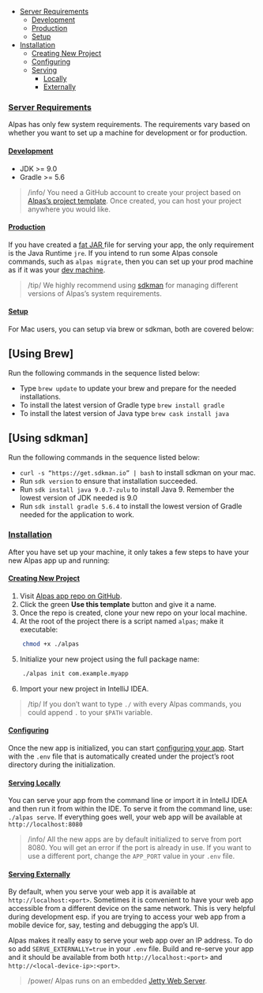 - [Server Requirements](#server-requirements)
  - [Development](#development)
  - [Production](#production)
  - [Setup](#setup)
- [Installation](#installation)
  - [Creating New Project](#creating-new-project)
  - [Configuring](#configuring)
  - [Serving](#serving)
    - [Locally](#serving-locally)
    - [Externally](#serving-externally)

<a name=“server-requirements”></a>

### [Server Requirements](#server-requirements)

Alpas has only few system requirements. The requirements vary based on whether you want to set up a machine for
development or for production.

<a name=“development”></a>

#### [Development](#development)

<div class=“sublist”>

- JDK >= 9.0
- Gradle >= 5.6

> /info/ <span>You need a GitHub account to create your project based on [Alpas’s project template][template].
> Once created, you can host your project anywhere you would like.</span>

</div>

<a name=“production”></a>

#### [Production](#production)

If you have created a [fat JAR ](https://stackoverflow.com/questions/19150811/what-is-a-fat-jar) file for serving your
app, the only requirement is the Java Runtime `jre`. If you intend to run some Alpas console commands, such as
`alpas migrate`, then you can set up your prod machine as if it was your [dev machine](#development).

> /tip/ <span>We highly recommend using [sdkman](https://sdkman.io/) for managing different versions of
> Alpas’s system requirements.</span>

<a name=“setup”></a>

#### [Setup](#setup)

For Mac users, you can setup via brew or sdkman, both are covered below:

## [Using Brew]

Run the following commands in the sequence listed below:

- Type `brew update` to update your brew and prepare for the needed installations.
- To install the latest version of Gradle type `brew install gradle`
- To install the latest version of Java type `brew cask install java`

## [Using sdkman]

Run the following commands in the sequence listed below:

- `curl -s “https://get.sdkman.io” | bash` to install sdkman on your mac.
- Run `sdk version` to ensure that installation succeeded.
- Run `sdk install java 9.0.7-zulu` to install Java 9. Remember the lowest version of JDK needed is 9.0
- Run `sdk install gradle 5.6.4` to install the lowest version of Gradle needed for the application to work.

<a name=“installation”></a>

### [Installation](#installation)

After you have set up your machine, it only takes a few steps to have your new Alpas app up and running:

<a name=“creating-new-project”></a>

#### [Creating New Project](#creating-new-project)

<div class=“ordered-list”>

1. Visit [Alpas app repo on GitHub][template].
2. Click the green **Use this template** button and give it a name.
3. Once the repo is created, clone your new repo on your local machine.
4. At the root of the project there is a script named `alpas`; make it executable:

```bash
    chmod +x ./alpas
```

5. Initialize your new project using the full package name:

```bash
    ./alpas init com.example.myapp
```

6. Import your new project in IntelliJ IDEA.

</div>

> /tip/ <span>If you don’t want to type `./` with every Alpas commands, you could append `.`
> to your `$PATH` variable.</span>

<a name=“configuring”></a>

#### [Configuring](#configuring)

Once the new app is initialized, you can start [configuring your app](/docs/configuration). Start with the
`.env` file that is automatically created under the project’s root directory during the initialization.

<a name=“serving-locally”></a>

#### [Serving Locally](#serving-locally)

You can serve your app from the command line or import it in IntellJ IDEA and then run it from within the IDE.
To serve it from the command line, use: `./alpas serve`. If everything goes well, your web app will be
available at `http://localhost:8080`

> /info/ <span>All the new apps are by default initialized to serve from port 8080. You will get an error
> if the port is already in use. If you want to use a different port, change the `APP_PORT` value in
> your `.env` file.</span>

<a name=“serving-externally”></a>

#### [Serving Externally](#serving-locally)

By default, when you serve your web app it is available at `http://localhost:<port>`. Sometimes it is
convenient to have your web app accessible from a different device on the same network. This is
very helpful during development esp. if you are trying to access your web app from a mobile
device for, say, testing and debugging the app’s UI.

Alpas makes it really easy to serve your web app over an IP address. To do so add `SERVE_EXTERNALLY=true`
in your `.env` file. Build and re-serve your app and it should be available from both
`http://localhost:<port>` and `http://<local-device-ip>:<port>`.

> /power/ <span>Alpas runs on an embedded [Jetty Web Server](https://www.eclipse.org/jetty/).

[template]: https://github.com/ashokgelal/framework